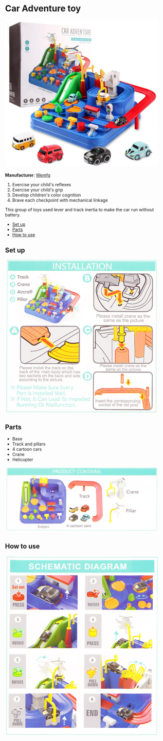 # Car Adventure toy

![Wemfg Car Adventure](product.png)

**Manufacturer**: [Wemfg](https://www.amazon.com/s?k=Wemfg&ref=bl_dp_s_web_20794160011)

1. Exercise your child's reflexes
1. Exercise your child's grip
1. Develop children's color cognition
1. Brave each checkpoint with mechanical linkage

This group of toys used lever and track inertia to make the car run without battery.

* [Set up](#Set-up)
* [Parts](#Parts)
* [How to use](#How-to-use)

## Set up

![Wemfg Car Adventure installation](installation.png)

## Parts

* Base
* Track and pillars
* 4 cartoon cars
* Crane
* Helicopter

![Wemfg Car Adventure package contents](parts.png)

## How to use

![Wemfg Car Adventure how to use](use.png)
